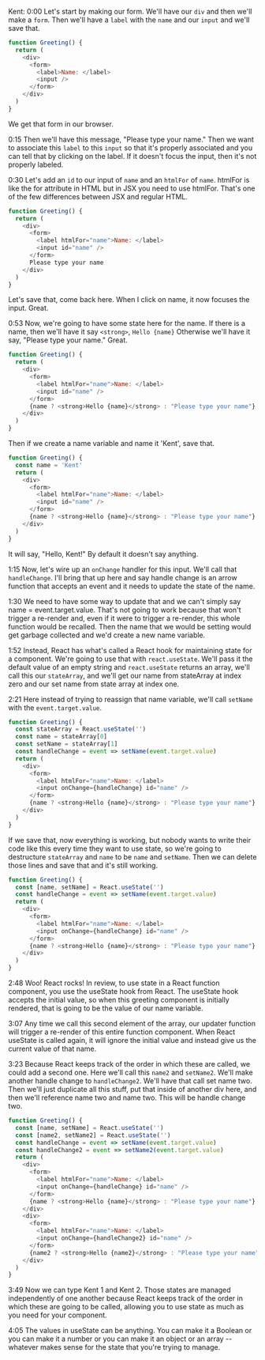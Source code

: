 Kent: 0:00 Let's start by making our form. We'll have our `div` and then we'll make a `form`. Then we'll have a `label` with the `name` and our `input` and we'll save that. 

```js
function Greeting() {
  return (
    <div>
      <form>
        <label>Name: </label>
        <input />
      </form>
    </div>
  )
}
```

We get that form in our browser.

0:15 Then we'll have this message, "Please type your name." Then we want to associate this `label` to this `input` so that it's properly associated and you can tell that by clicking on the label. If it doesn't focus the input, then it's not properly labeled.

0:30 Let's add an `id` to our input of `name` and an `htmlFor` of `name`. htmlFor is like the for attribute in HTML but in JSX you need to use htmlFor. That's one of the few differences between JSX and regular HTML. 

```js
function Greeting() {
  return (
    <div>
      <form>
        <label htmlFor="name">Name: </label>
        <input id="name" />
      </form>
      Please type your name
    </div>
  )
}
```

Let's save that, come back here. When I click on name, it now focuses the input. Great.

0:53 Now, we're going to have some state here for the name. If there is a name, then we'll have it say `<strong>`, `Hello {name}` Otherwise we'll have it say, "Please type your name." Great. 

```js
function Greeting() {
  return (
    <div>
      <form>
        <label htmlFor="name">Name: </label>
        <input id="name" />
      </form>
      {name ? <strong>Hello {name}</strong> : "Please type your name"}
    </div>
  )
}
```

Then if we create a name variable and name it 'Kent', save that. 

```js
function Greeting() {
  const name = 'Kent'
  return (
    <div>
      <form>
        <label htmlFor="name">Name: </label>
        <input id="name" />
      </form>
      {name ? <strong>Hello {name}</strong> : "Please type your name"}
    </div>
  )
}
```

It will say, "Hello, Kent!" By default it doesn't say anything.

1:15 Now, let's wire up an `onChange` handler for this input. We'll call that `handleChange`. I'll bring that up here and say handle change is an arrow function that accepts an event and it needs to update the state of the name.

1:30 We need to have some way to update that and we can't simply say name = event.target.value. That's not going to work because that won't trigger a re-render and, even if it were to trigger a re-render, this whole function would be recalled. Then the name that we would be setting would get garbage collected and we'd create a new name variable.

1:52 Instead, React has what's called a React hook for maintaining state for a component. We're going to use that with `react.useState`. We'll pass it the default value of an empty string and `react.useState` returns an array, we'll call this our `stateArray`, and we'll get our name from stateArray at index zero and our set name from state array at index one.

2:21 Here instead of trying to reassign that name variable, we'll call `setName` with the `event.target.value`. 

```js
function Greeting() {
  const stateArray = React.useState('')
  const name = stateArray[0]
  const setName = stateArray[1]
  const handleChange = event => setName(event.target.value)
  return (
    <div>
      <form>
        <label htmlFor="name">Name: </label>
        <input onChange={handleChange} id="name" />
      </form>
      {name ? <strong>Hello {name}</strong> : "Please type your name"}
    </div>
  )
}
```

If we save that, now everything is working, but nobody wants to write their code like this every time they want to use state, so we're going to destructure `stateArray` and `name` to be `name` and `setName`. Then we can delete those lines and save that and it's still working.

```js
function Greeting() {
  const [name, setName] = React.useState('')
  const handleChange = event => setName(event.target.value)
  return (
    <div>
      <form>
        <label htmlFor="name">Name: </label>
        <input onChange={handleChange} id="name" />
      </form>
      {name ? <strong>Hello {name}</strong> : "Please type your name"}
    </div>
  )
}
```

2:48 Woo! React rocks! In review, to use state in a React function component, you use the useState hook from React. The useState hook accepts the initial value, so when this greeting component is initially rendered, that is going to be the value of our name variable.

3:07 Any time we call this second element of the array, our updater function will trigger a re-render of this entire function component. When React useState is called again, it will ignore the initial value and instead give us the current value of that name.

3:23 Because React keeps track of the order in which these are called, we could add a second one. Here we'll call this `name2` and `setName2`. We'll make another handle change to `handleChange2`. We'll have that call set name two. Then we'll just duplicate all this stuff, put that inside of another div here, and then we'll reference name two and name two. This will be handle change two.

```js
function Greeting() {
  const [name, setName] = React.useState('')
  const [name2, setName2] = React.useState('')
  const handleChange = event => setName(event.target.value)
  const handleChange2 = event => setName2(event.target.value)
  return (
    <div>
      <form>
        <label htmlFor="name">Name: </label>
        <input onChange={handleChange} id="name" />
      </form>
      {name ? <strong>Hello {name}</strong> : "Please type your name"}
    </div>
    <div>
      <form>
        <label htmlFor="name">Name: </label>
        <input onChange={handleChange2} id="name" />
      </form>
      {name2 ? <strong>Hello {name2}</strong> : "Please type your name"}
    </div>
  )
}
```

3:49 Now we can type Kent 1 and Kent 2. Those states are managed independently of one another because React keeps track of the order in which these are going to be called, allowing you to use state as much as you need for your component.

4:05 The values in useState can be anything. You can make it a Boolean or you can make it a number or you can make it an object or an array -- whatever makes sense for the state that you're trying to manage.